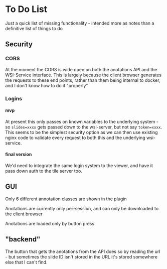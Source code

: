 # To Do List
Just a quick list of missing functionality - intended more as notes than a definitive list of things to do

## Security
### CORS 
At the moment the CORS is wide open on both the anotations API and the WSI-Service interface. This is largely because the client browser generates the requests to these end points, rather than them being internal to docker, and I don't know how to do it "properly"

### Logins
#### mvp
At present this only passes on known variables to the underlying system - so `slides=xxxx` gets passed down to the wsi-server, but not say `token=xxxx`. This seems to be the simplest security option as we can then use existing nginx code to validate every request to both this and the underlying wsi-service.

#### final version
We'd need to integrate the same login system to the viewer, and have it pass down auth to the tile server too.

## GUI
Only 6 different annotation classes are shown in the plugin

Anotations are currently only per-session, and can only be downloaded to the client browser

Anotations are loaded only by button press

## "backend"
The button that gets the anotations from the API does so by reading the url - but sometimes the slide ID isn't stored in the URL it's stored somewhere else that I can't find.

